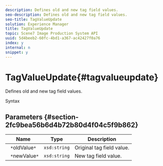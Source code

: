 ```yaml
---
description: Defines old and new tag field values.
seo-description: Defines old and new tag field values.
seo-title: TagValueUpdate
solution: Experience Manager
title: TagValueUpdate
topic: Scene7 Image Production System API
uuid: 5d4beeb2-60fc-4bd1-a367-ac42427f0a76
index: y
internal: n
snippet: y
---
```


# TagValueUpdate{#tagvalueupdate}

Defines old and new tag field values.

 Syntax 

## Parameters {#section-2fc9bea56b6d4b72b80d4f04c5f9b862}

|  Name  | Type  | Description  |
|---|---|---|
|  ` *`oldValue`*`  | `xsd:string`  | Original tag field value.  |
|  ` *`newValue`*`  | `xsd:string`  | New tag field value.  |

